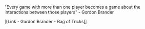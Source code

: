 "Every game with more than one player becomes a game about the interactions between those players" - Gordon Brander






[[Link - Gordon Brander - Bag of Tricks]] 